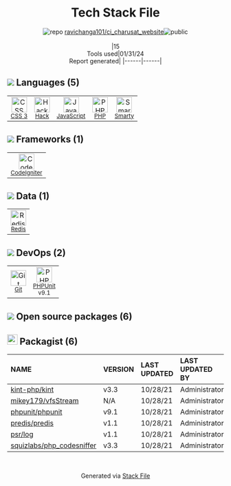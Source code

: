 <!--
&lt;--- Readme.md Snippet without images Start ---&gt;
## Tech Stack
ravichanga101/ci_charusat_website is built on the following main stack:

- [PHP](http://www.php.net/) – Languages
- [Redis](http://redis.io/) – In-Memory Databases
- [CodeIgniter](http://ellislab.com/codeigniter) – Frameworks (Full Stack)
- [Hack](http://hacklang.org/) – Languages
- [JavaScript](https://developer.mozilla.org/en-US/docs/Web/JavaScript) – Languages
- [PHPUnit](https://phpunit.de/) – Testing Frameworks
- [Smarty](http://www.smarty.net/) – Templating Languages & Extensions

Full tech stack [here](/techstack.md)

&lt;--- Readme.md Snippet without images End ---&gt;

&lt;--- Readme.md Snippet with images Start ---&gt;
## Tech Stack
ravichanga101/ci_charusat_website is built on the following main stack:

- <img width='25' height='25' src='https://img.stackshare.io/service/991/hwUcGZ41_400x400.jpg' alt='PHP'/> [PHP](http://www.php.net/) – Languages
- <img width='25' height='25' src='https://img.stackshare.io/service/1031/default_cbce472cd134adc6688572f999e9122b9657d4ba.png' alt='Redis'/> [Redis](http://redis.io/) – In-Memory Databases
- <img width='25' height='25' src='https://img.stackshare.io/service/1195/ci_logo.png' alt='CodeIgniter'/> [CodeIgniter](http://ellislab.com/codeigniter) – Frameworks (Full Stack)
- <img width='25' height='25' src='https://img.stackshare.io/service/1208/download.png' alt='Hack'/> [Hack](http://hacklang.org/) – Languages
- <img width='25' height='25' src='https://img.stackshare.io/service/1209/javascript.jpeg' alt='JavaScript'/> [JavaScript](https://developer.mozilla.org/en-US/docs/Web/JavaScript) – Languages
- <img width='25' height='25' src='https://img.stackshare.io/service/1616/1_WsEnddd5Y4EgEHsT054kUQ.jpeg' alt='PHPUnit'/> [PHPUnit](https://phpunit.de/) – Testing Frameworks
- <img width='25' height='25' src='https://img.stackshare.io/service/3693/smarty.png' alt='Smarty'/> [Smarty](http://www.smarty.net/) – Templating Languages & Extensions

Full tech stack [here](/techstack.md)

&lt;--- Readme.md Snippet with images End ---&gt;
-->
<div align="center">

# Tech Stack File
![](https://img.stackshare.io/repo.svg "repo") [ravichanga101/ci_charusat_website](https://github.com/ravichanga101/ci_charusat_website)![](https://img.stackshare.io/public_badge.svg "public")
<br/><br/>
|15<br/>Tools used|01/31/24 <br/>Report generated|
|------|------|
</div>

## <img src='https://img.stackshare.io/languages.svg'/> Languages (5)
<table><tr>
  <td align='center'>
  <img width='36' height='36' src='https://img.stackshare.io/service/6727/css.png' alt='CSS 3'>
  <br>
  <sub><a href="https://developer.mozilla.org/en-US/docs/Web/CSS/CSS3">CSS 3</a></sub>
  <br>
  <sub></sub>
</td>

<td align='center'>
  <img width='36' height='36' src='https://img.stackshare.io/service/1208/download.png' alt='Hack'>
  <br>
  <sub><a href="http://hacklang.org/">Hack</a></sub>
  <br>
  <sub></sub>
</td>

<td align='center'>
  <img width='36' height='36' src='https://img.stackshare.io/service/1209/javascript.jpeg' alt='JavaScript'>
  <br>
  <sub><a href="https://developer.mozilla.org/en-US/docs/Web/JavaScript">JavaScript</a></sub>
  <br>
  <sub></sub>
</td>

<td align='center'>
  <img width='36' height='36' src='https://img.stackshare.io/service/991/hwUcGZ41_400x400.jpg' alt='PHP'>
  <br>
  <sub><a href="http://www.php.net/">PHP</a></sub>
  <br>
  <sub></sub>
</td>

<td align='center'>
  <img width='36' height='36' src='https://img.stackshare.io/service/3693/smarty.png' alt='Smarty'>
  <br>
  <sub><a href="http://www.smarty.net/">Smarty</a></sub>
  <br>
  <sub></sub>
</td>

</tr>
</table>

## <img src='https://img.stackshare.io/frameworks.svg'/> Frameworks (1)
<table><tr>
  <td align='center'>
  <img width='36' height='36' src='https://img.stackshare.io/service/1195/ci_logo.png' alt='CodeIgniter'>
  <br>
  <sub><a href="http://ellislab.com/codeigniter">CodeIgniter</a></sub>
  <br>
  <sub></sub>
</td>

</tr>
</table>

## <img src='https://img.stackshare.io/databases.svg'/> Data (1)
<table><tr>
  <td align='center'>
  <img width='36' height='36' src='https://img.stackshare.io/service/1031/default_cbce472cd134adc6688572f999e9122b9657d4ba.png' alt='Redis'>
  <br>
  <sub><a href="http://redis.io/">Redis</a></sub>
  <br>
  <sub></sub>
</td>

</tr>
</table>

## <img src='https://img.stackshare.io/devops.svg'/> DevOps (2)
<table><tr>
  <td align='center'>
  <img width='36' height='36' src='https://img.stackshare.io/service/1046/git.png' alt='Git'>
  <br>
  <sub><a href="http://git-scm.com/">Git</a></sub>
  <br>
  <sub></sub>
</td>

<td align='center'>
  <img width='36' height='36' src='https://img.stackshare.io/service/1616/1_WsEnddd5Y4EgEHsT054kUQ.jpeg' alt='PHPUnit'>
  <br>
  <sub><a href="https://phpunit.de/">PHPUnit</a></sub>
  <br>
  <sub>v9.1</sub>
</td>

</tr>
</table>


## <img src='https://img.stackshare.io/group.svg' /> Open source packages (6)</h2>

## <img width='24' height='24' src='https://img.stackshare.io/package_manager/1778/default_90cb8b66e85ae5b95928b10bb076ab6a27c7e151.png'/> Packagist (6)

|NAME|VERSION|LAST UPDATED|LAST UPDATED BY|LICENSE|VULNERABILITIES|
|:------|:------|:------|:------|:------|:------|
|[kint-php/kint](https://packagist.org/kint-php/kint)|v3.3|10/28/21|Administrator |N/A|N/A|
|[mikey179/vfsStream](https://packagist.org/mikey179/vfsStream)|N/A|10/28/21|Administrator |N/A|N/A|
|[phpunit/phpunit](https://packagist.org/phpunit/phpunit)|v9.1|10/28/21|Administrator |N/A|N/A|
|[predis/predis](https://packagist.org/predis/predis)|v1.1|10/28/21|Administrator |N/A|N/A|
|[psr/log](https://packagist.org/psr/log)|v1.1|10/28/21|Administrator |N/A|N/A|
|[squizlabs/php_codesniffer](https://packagist.org/squizlabs/php_codesniffer)|v3.3|10/28/21|Administrator |N/A|N/A|

<br/>
<div align='center'>

Generated via [Stack File](https://github.com/marketplace/stack-file)
